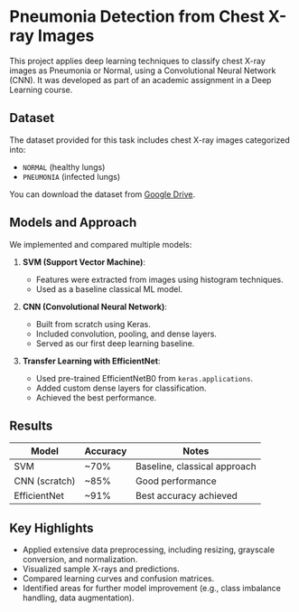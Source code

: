 # Pneumonia Detection from Chest X-ray Images 

This project applies deep learning techniques to classify chest X-ray images as Pneumonia or Normal, using a Convolutional Neural Network (CNN). It was developed as part of an academic assignment in a Deep Learning course.

## Dataset

The dataset provided for this task includes chest X-ray images categorized into:
- `NORMAL` (healthy lungs)
- `PNEUMONIA` (infected lungs)

You can download the dataset from [Google Drive](https://drive.google.com/file/d/1DMir6BbaWuvs79LvQULTDPgi_TepHRhm/view).

## Models and Approach

We implemented and compared multiple models:

1. **SVM (Support Vector Machine)**:
   - Features were extracted from images using histogram techniques.
   - Used as a baseline classical ML model.

2. **CNN (Convolutional Neural Network)**:
   - Built from scratch using Keras.
   - Included convolution, pooling, and dense layers.
   - Served as our first deep learning baseline.

3. **Transfer Learning with EfficientNet**:
   - Used pre-trained EfficientNetB0 from `keras.applications`.
   - Added custom dense layers for classification.
   - Achieved the best performance.

## Results

| Model         | Accuracy | Notes                        |
|---------------|----------|------------------------------|
| SVM           | ~70%     | Baseline, classical approach |
| CNN (scratch) | ~85%     | Good performance             |
| EfficientNet  | ~91%     | Best accuracy achieved       |

## Key Highlights

- Applied extensive data preprocessing, including resizing, grayscale conversion, and normalization.
- Visualized sample X-rays and predictions.
- Compared learning curves and confusion matrices.
- Identified areas for further model improvement (e.g., class imbalance handling, data augmentation).
